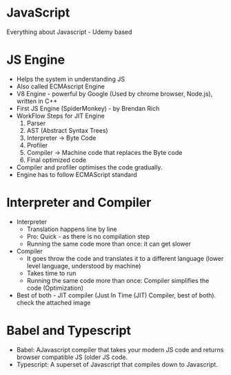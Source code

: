 # JavaScript
Everything about Javascript - Udemy based

# JS Engine
<ul>
  <li> Helps the system in understanding JS </li>
  <li> Also called ECMAscript Engine </li>
  <li> V8 Engine - powerful by Google (Used by chrome browser, Node.js), written in C++ </li>
  <li> First JS Engine (SpiderMonkey) - by Brendan Rich </li>
  <li> WorkFlow Steps for JIT Engine
      <ol>
        <li>Parser</li>
        <li>AST (Abstract Syntax Trees)</li>
        <li>Interpreter -> Byte Code</li>
        <li>Profiler</li>
        <li>Compiler -> Machine code that replaces the Byte code</li>
        <li>Final optimized code</li>
      </ol>
    <li>Compiler and profiler optimises the code gradually.</li>
  </li>
  <li>Engine has to follow ECMAScript standard</li>
</ul>

# Interpreter and Compiler
<ul>
  <li>Interpreter
    <ul>
      <li>Translation happens line by line</li>
      <li>Pro: Quick - as there is no compilation step</li>
      <li>Running the same code more than once: it can get slower</li>
    </ul>
  </li>
  <li>Compiler
    <ul>
      <li>It goes throw the code and translates it to a different language (lower level language, understood by machine)</li>
      <li>Takes time to run</li>
      <li>Running the same code more than once: Compiler simplifies the code (Optimization)</li>
   </ul>
  </li>
  <li>Best of both - JIT compiler (Just In Time (JIT) Compiler, best of both). check the attached image</li>
  
</ul>

# Babel and Typescript
<ul>
  <li>
    Babel: AJavascript compiler that takes your modern JS code and returns  browser compatible JS (older JS code.     </li>
  <li>
    Typescript: A superset of Javascript that compiles down to Javascript.
  </li>
</ul>


